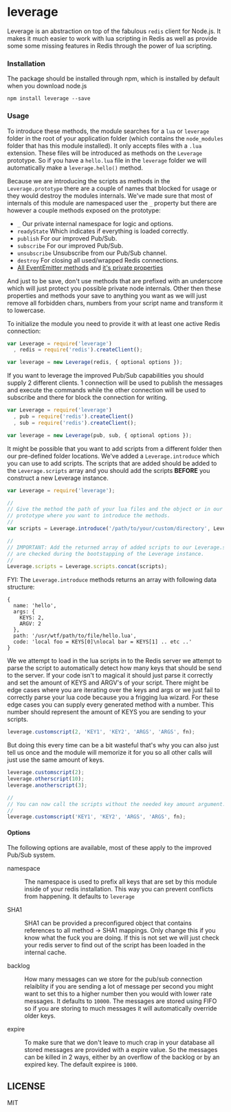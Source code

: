# leverage

Leverage is an abstraction on top of the fabulous `redis` client for Node.js. It
makes it much easier to work with lua scripting in Redis as well as provide some
some missing features in Redis through the power of lua scripting.

### Installation

The package should be installed through npm, which is installed by default when
you download node.js

```
npm install leverage --save
```

### Usage

To introduce these methods, the module searches for a `lua` or `leverage` folder
in the root of your application folder (which contains the `node_modules` folder
that has this module installed). It only accepts files with a `.lua` extension.
These files will be introduced as methods on the `Leverage` prototype. So if you
have a `hello.lua` file in the `leverage` folder we will automatically make a
`leverage.hello()` method.

Because we are introducing the scripts as methods in the `Leverage.prototype`
there are a couple of names that blocked for usage or they would destroy the
modules internals. We've made sure that most of internals of this module are
namespaced user the `_` property but there are however a couple methods exposed
on the prototype:

- `_` Our private internal namespace for logic and options.
- `readyState` Which indicates if everything is loaded correctly.
- `publish` For our improved Pub/Sub.
- `subscribe` For our improved Pub/Sub.
- `unsubscribe` Unsubscribe from our Pub/Sub channel.
- `destroy` For closing all used/wrapped Redis connections.
- [All EventEmitter methods][EE] and [it's private properties][EEprivate]

And just to be save, don't use methods that are prefixed with an underscore
which will just protect you possible private node internals. Other then these
properties and methods your save to anything you want as we will just remove all
forbidden chars, numbers from your script name and transform it to lowercase.

[EE]: http://nodejs.org/api/events.html#events_class_events_eventemitter
[EEprivate]: https://github.com/joyent/node/blob/master/lib/events.js#L26-L37

To initialize the module you need to provide it with at least one active Redis
connection:

```js
var Leverage = require('leverage')
  , redis = require('redis').createClient();

var leverage = new Leverage(redis, { optional options });
```

If you want to leverage the improved Pub/Sub capabilities you should supply 2
different clients. 1 connection will be used to publish the messages and execute
the commands while the other connection will be used to subscribe and there for
block the connection for writing.

```js
var Leverage = require('leverage')
  , pub = require('redis').createClient()
  , sub = require('redis').createClient();

var leverage = new Leverage(pub, sub, { optional options });
```

It might be possible that you want to add scripts from a different folder then
our pre-defined folder locations. We've added a `Leverage.introduce` which you
can use to add scripts. The scripts that are added should be added to the
`Leverage.scripts` array and you should add the scripts **BEFORE** you construct
a new Leverage instance.

```js
var Leverage = require('leverage');

//
// Give the method the path of your lua files and the object or in our case the
// prototype where you want to introduce the methods.
//
var scripts = Leverage.introduce('/path/to/your/custom/directory', Leverage.prototype);

//
// IMPORTANT: Add the returned array of added scripts to our Leverage.scipts as
// are checked during the bootstapping of the Leverage instance.
//
Leverage.scripts = Leverage.scripts.concat(scripts);
```

FYI: The `Leverage.introduce` methods returns an array with following data
structure:

```
{
  name: 'hello',
  args: {
    KEYS: 2,
    ARGV: 2
  },
  path: '/usr/wtf/path/to/file/hello.lua',
  code: 'local foo = KEYS[0]\nlocal bar = KEYS[1] .. etc ..'
}
```

We we attempt to load in the lua scripts in to the Redis server we attempt to
parse the script to automatically detect how many keys that should be send to
the server. If your code isn't to magical it should just parse it correctly and
set the amount of KEYS and ARGV's of your script. There might be edge cases
where you are iterating over the keys and args or we just fail to correctly
parse your lua code because you a frigging lua wizard. For these edge cases you
can supply every generated method with a number. This number should represent
the amount of KEYS you are sending to your scripts.

```js
leverage.customscript(2, 'KEY1', 'KEY2', 'ARGS', 'ARGS', fn);
```

But doing this every time can be a bit wasteful that's why you can also just
tell us once and the module will memorize it for you so all other calls will
just use the same amount of keys.

```js
leverage.customscript(2);
leverage.otherscript(10);
leverage.anotherscript(3);

//
// You can now call the scripts without the needed key amount argument.
//
leverage.customscript('KEY1', 'KEY2', 'ARGS', 'ARGS', fn);
```

#### Options

The following options are available, most of these apply to the improved Pub/Sub
system.

<dl>
  <dt>namespace</dt>
  <dd>
    <p>
      The namespace is used to prefix all keys that are set by this module
      inside of your redis installation. This way you can prevent conflicts from
      happening. It defaults to <code>leverage</code>
    </p>
  </dd>
  <dt>SHA1<dt>
  <dd>
    <p>
      SHA1 can be provided a preconfigured object that contains references to
      all method -> SHA1 mappings. Only change this if you know what the fuck
      you are doing. If this is not set we will just check your redis server to
      find out of the script has been loaded in the internal cache.
    </p>
  </dd>
  <dt>backlog</dt>
  <dd>
    <p>
      How many messages can we store for the pub/sub connection relaiblity if
      you are sending a lot of message per second you might want to set this to
      a higher number then you would with lower rate messages. It defaults to
      <code>10000</code>. The messages are stored using FIFO so if you are
      storing to much messages it will automatically override older keys.
    </p>
  </dd>
  <dt>expire</dt>
  <dd>
    <p>
      To make sure that we don't leave to much crap in your database all stored
      messages are provided with a expire value. So the messages can be killed
      in 2 ways, either by an overflow of the backlog or by an expired key. The
      default expiree is <code>1000</code>.
    </p>
  </dd>
</dl>

## LICENSE

MIT
